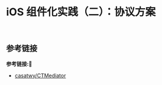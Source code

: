 # iOS 组件化实践（二）：协议方案

&emsp;




## 参考链接
**参考链接:🔗**
+ [casatwy/CTMediator](https://github.com/casatwy/CTMediator)
